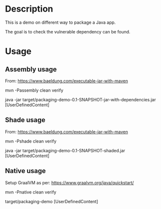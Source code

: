 # Description

This is a demo on different way to package a Java app.

The goal is to check the vulnerable dependency can be found.

# Usage

## Assembly usage

From: https://www.baeldung.com/executable-jar-with-maven

mvn -Passembly clean verify

java -jar target/packaging-demo-0.1-SNAPSHOT-jar-with-dependencies.jar [UserDefinedContent]

## Shade usage

From: https://www.baeldung.com/executable-jar-with-maven

mvn -Pshade clean verify

java -jar target/packaging-demo-0.1-SNAPSHOT-shaded.jar [UserDefinedContent]

## Native usage

Setup GraalVM as per: https://www.graalvm.org/java/quickstart/

mvn -Pnative clean verify

target/packaging-demo [UserDefinedContent]
